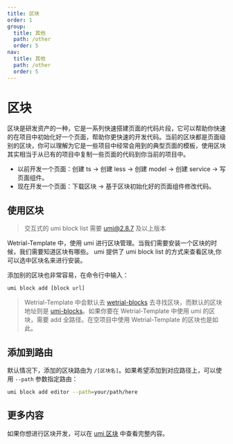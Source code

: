 ```yaml
---
title: 区块
order: 1
group:
  title: 其他
  path: /other
  order: 5
nav:
  title: 其他
  path: /other
  order: 5
---
```


# 区块

区块是研发资产的一种，它是一系列快速搭建页面的代码片段，它可以帮助你快速的在项目中初始化好一个页面，帮助你更快速的开发代码。当前的区块都是页面级别的区块，你可以理解为它是一些项目中经常会用到的典型页面的模板，使用区块其实相当于从已有的项目中复制一些页面的代码到你当前的项目中。

- 以前开发一个页面：创建 ts -> 创建 less -> 创建 model -> 创建 service -> 写页面组件。
- 现在开发一个页面：下载区块 -> 基于区块初始化好的页面组件修改代码。

## 使用区块

> 交互式的 umi block list 需要 umi@2.8.7 及以上版本

Wetrial-Template 中，使用 umi 进行区块管理。当我们需要安装一个区块的时候，我们需要知道区块有哪些。 umi 提供了 umi block list 的方式来查看区块,你可以选中区块名来进行安装。

添加别的区块也非常容易，在命令行中输入：

```bash
umi block add [block url]
```

> Wetrial-Template 中会默认去 [wetrial-blocks](https://github.com/wetrial/wetrial-blocks) 去寻找区块，而默认的区块地址则是 [umi-blocks](https://github.com/umijs/umi-blocks)。如果你要在 Wetrial-Template 中使用 umi 的区块，需要 add 全路径。在空项目中使用 Wetrial-Template 的区块也是如此。

## 添加到路由

默认情况下，添加的区块路由为 `/[区块名]`。如果希望添加到对应路径上，可以使用 `--path` 参数指定路由：

```bash
umi block add editor --path=your/path/here
```

## 更多内容

如果你想进行区块开发，可以在 [umi 区块](https://umijs.org/zh/guide/block.html) 中查看完整内容。
